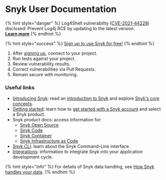# Snyk User Documentation

{% hint style="danger" %}
Log4Shell vulnerability ([CVE-2021-44228](https://security.snyk.io/vuln/SNYK-JAVA-ORGAPACHELOGGINGLOG4J-2314720)) disclosed: Prevent Log4j RCE by updating to the latest version.\
[**Learn more**](https://snyk.io/blog/log4j-rce-log4shell-vulnerability-cve-2021-4428/)
{% endhint %}

{% hint style="success" %}
[Sign up to use Snyk for free!](https://snyk.io/login?cta=sign-up\&loc=nav\&page=support\_docs\_page)
{% endhint %}

1. After [signing up](https://snyk.io/login?cta=sign-up\&loc=nav\&page=support\_docs\_page), connect to your project.
2. Run tests against your project.
3. Review vulnerability results.
4. Correct vulnerabilities via Pull Requests.
5. Remain secure with monitoring.

### Useful links

* [Introducing Snyk](introducing-snyk/): read an [introduction to Snyk](introducing-snyk/introduction-to-snyk/) and explore [Snyk's core concepts](introducing-snyk/snyks-core-concepts/).
* [Getting started](getting-started/): learn how to [get started with a Snyk account](getting-started/getting-started-snyk-products/) and select a Snyk product.
* Snyk product docs: access information for:
  * [Snyk Open Source](products/snyk-open-source/)
  * [Snyk Code](products/snyk-code/)
  * [Snyk Container](products/snyk-container/)
  * [Snyk Infrastructure as Code](products/snyk-infrastructure-as-code/)
* [Snyk CLI](features/snyk-cli/): learn about the Snyk Command-Line interface.
* [Integrations](features/integrations/): information to integrate Snyk into your application development cycle.

{% hint style="info" %}
For details of Snyk data handling, see [How Snyk handles your data](more-info/how-snyk-handles-your-data.md).
{% endhint %}

